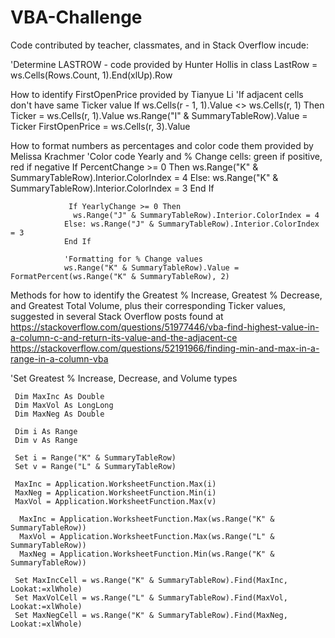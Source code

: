 # VBA-Challenge

Code contributed by teacher, classmates, and in Stack Overflow incude:

'Determine LASTROW - code provided by Hunter Hollis in class
     LastRow = ws.Cells(Rows.Count, 1).End(xlUp).Row

How to identify FirstOpenPrice provided by Tianyue Li
'If adjacent cells don't have same Ticker value
      If ws.Cells(r - 1, 1).Value <> ws.Cells(r, 1) Then
      Ticker = ws.Cells(r, 1).Value
      ws.Range("I" & SummaryTableRow).Value = Ticker
      FirstOpenPrice = ws.Cells(r, 3).Value

How to format numbers as percentages and color code them provided by Melissa Krachmer
  'Color code Yearly and % Change cells: green if positive, red if negative
                If PercentChange >= 0 Then
                 ws.Range("K" & SummaryTableRow).Interior.ColorIndex = 4
                 Else: ws.Range("K" & SummaryTableRow).Interior.ColorIndex = 3
                 End If
   
                 If YearlyChange >= 0 Then
                  ws.Range("J" & SummaryTableRow).Interior.ColorIndex = 4
                Else: ws.Range("J" & SummaryTableRow).Interior.ColorIndex = 3
                End If
                
                'Formatting for % Change values
                ws.Range("K" & SummaryTableRow).Value = FormatPercent(ws.Range("K" & SummaryTableRow), 2)

Methods for how to identify the Greatest % Increase, Greatest % Decrease, and Greatest
Total Volume, plus their corresponding Ticker values, suggested in several Stack Overflow posts found at 
 https://stackoverflow.com/questions/51977446/vba-find-highest-value-in-a-column-c-and-return-its-value-and-the-adjacent-ce
https://stackoverflow.com/questions/52191966/finding-min-and-max-in-a-range-in-a-column-vba

'Set Greatest % Increase, Decrease, and Volume types
      
     Dim MaxInc As Double
     Dim MaxVol As LongLong
     Dim MaxNeg As Double
     
     Dim i As Range
     Dim v As Range
     
     Set i = Range("K" & SummaryTableRow)
     Set v = Range("L" & SummaryTableRow)
     
     MaxInc = Application.WorksheetFunction.Max(i)
     MaxNeg = Application.WorksheetFunction.Min(i)
     MaxVol = Application.WorksheetFunction.Max(v)
     
      MaxInc = Application.WorksheetFunction.Max(ws.Range("K" & SummaryTableRow))
      MaxVol = Application.WorksheetFunction.Max(ws.Range("L" & SummaryTableRow))
      MaxNeg = Application.WorksheetFunction.Min(ws.Range("K" & SummaryTableRow))
       
     Set MaxIncCell = ws.Range("K" & SummaryTableRow).Find(MaxInc, Lookat:=xlWhole)
     Set MaxVolCell = ws.Range("L" & SummaryTableRow).Find(MaxVol, Lookat:=xlWhole)
     Set MaxNegCell = ws.Range("K" & SummaryTableRow).Find(MaxNeg, Lookat:=xlWhole)
